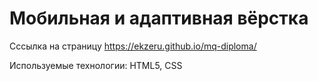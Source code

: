 # Мобильная и адаптивная вёрстка

Сссылка на страницу https://ekzeru.github.io/mq-diploma/

Используемые технологии: HTML5, CSS
